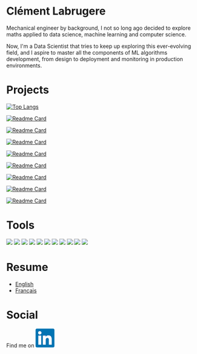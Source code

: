 # Clément Labrugere

Mechanical engineer by background, I not so long ago decided to explore maths applied to data science, machine learning and computer science.

Now, I'm a Data Scientist that tries to keep up exploring this ever-evolving field, and I aspire to master all the components of ML algorithms development, from design to deployment and monitoring in production environments.


# Projects

[![Top Langs](https://github-readme-stats.vercel.app/api/top-langs/?username=clabrugere)](https://github.com/clabrugere/)

[![Readme Card](https://github-readme-stats.vercel.app/api/pin/?username=clabrugere&repo=fastapi-fraud-detection)](https://github.com/clabrugere/fastapi-fraud-detection)

[![Readme Card](https://github-readme-stats.vercel.app/api/pin/?username=clabrugere&repo=numpy-basics)](https://github.com/clabrugere/numpy-basics)

[![Readme Card](https://github-readme-stats.vercel.app/api/pin/?username=clabrugere&repo=portfolio-balance)](https://github.com/clabrugere/portfolio-balance)

[![Readme Card](https://github-readme-stats.vercel.app/api/pin/?username=clabrugere&repo=plant-pathology-classification)](https://github.com/clabrugere/plant-pathology-classification)

[![Readme Card](https://github-readme-stats.vercel.app/api/pin/?username=clabrugere&repo=M5-forecasting)](https://github.com/clabrugere/M5-forecasting)

[![Readme Card](https://github-readme-stats.vercel.app/api/pin/?username=clabrugere&repo=ecommerce-dash)](https://github.com/clabrugere/ecommerce-dash)

[![Readme Card](https://github-readme-stats.vercel.app/api/pin/?username=clabrugere&repo=template-datascience)](https://github.com/clabrugere/template-datascience)

[![Readme Card](https://github-readme-stats.vercel.app/api/pin/?username=clabrugere&repo=streamlit-nav)](https://github.com/clabrugere/streamlit-nav)


# Tools

![](https://img.shields.io/badge/Code-Python-informational?style=flat&logo=python&logoColor=white)
![](https://img.shields.io/badge/Code-conda-informational?style=flat&logo=anaconda&logoColor=white)
![](https://img.shields.io/badge/Code-Jupyter-informational?style=flat&logo=jupyter&logoColor=white)
![](https://img.shields.io/badge/Cloud-AWS-informational?style=flat&logo=amazonaws&logoColor=white)
![](https://img.shields.io/badge/Cloud-Azure-informational?style=flat&logo=microsoftazure&logoColor=white)
![](https://img.shields.io/badge/DB-PostgreSQL-informational?style=flat&logo=postgresql&logoColor=white)
![](https://img.shields.io/badge/DB-SQLServer-informational?style=flat&logo=microsoftsqlserver&logoColor=white)
![](https://img.shields.io/badge/IDE-Pycharm-informational?style=flat&logo=pycharm&logoColor=white)
![](https://img.shields.io/badge/IDE-VSCode-informational?style=flat&logo=visualstudiocode&logoColor=white)
![](https://img.shields.io/badge/Tools-git-informational?style=flat&logo=git&logoColor=white)
![](https://img.shields.io/badge/Tools-Docker-informational?style=flat&logo=docker&logoColor=white)

# Resume

- [English](./resources/CLEMENT%20LABRUGERE%20DS%20-%20en.pdf)
- [Français](./resources/CLEMENT%20LABRUGERE%20DS%20-%20fr.pdf)

# Social

Find me on [![Linkedin](resources/linkedin.png)](https://www.linkedin.com/in/clement-labrugere/)
